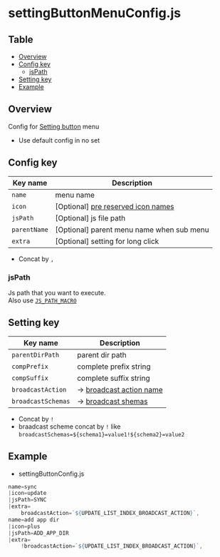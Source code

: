 # settingButtonMenuConfig.js

Table
-----------------
<!-- vim-markdown-toc GFM -->

* [Overview](#overview)
* [Config key](#config-key)
	* [jsPath](#jspath)
* [Setting key](#setting-key)
* [Example](#example)


## Overview

Config for [Setting button](https://github.com/puutaro/CommandClick/blob/master/USAGE.md#settings) menu

- Use default config in no set

## Config key 

| Key name | Description | 
| --------- | --------- | 
| `name` | menu name | 
| `icon` | [Optional] [pre reserved icon names](https://github.com/puutaro/CommandClick/blob/master/md/developer/collection/icons.md) |
| `jsPath` | [Optional] js file path |
| `parentName` | [Optional] parent menu name when sub menu |
| `extra` | [Optional] setting for long click |

- Concat by `,`

### jsPath

Js path that you want to execute.  
Also use [`JS_PATH_MACRO`](https://github.com/puutaro/CommandClick/blob/master/md/developer/collection/JsPathMacro.md)


## Setting key 

| Key name | Description | 
| --------- | --------- | 
| `parentDirPath` | parent dir path | 
| `compPrefix` | complete prefix string |
| `compSuffix` | complete suffix string |
| `broadcastAction` | -> [broadcast action name](https://github.com/puutaro/CommandClick/blob/master/md/developer/broadcastActoins.md) |
| `broadcastSchemas` | -> [broadcast shemas](https://github.com/puutaro/CommandClick/blob/master/md/developer/broadcastActoins.md) |

- Concat by `!`
- braadcast scheme concat by `!` like `broadcastSchemas=${schema1}=value1!${schema2}=value2`



## Example

- settingButtonConfig.js

```js.js
name=sync
|icon=update
|jsPath=SYNC
|extra=
	broadcastAction=`${UPDATE_LIST_INDEX_BROADCAST_ACTION}`,
name=add app dir
|icon=plus
|jsPath=ADD_APP_DIR
|extra=
	!broadcastAction=`${UPDATE_LIST_INDEX_BROADCAST_ACTION}`,

```
